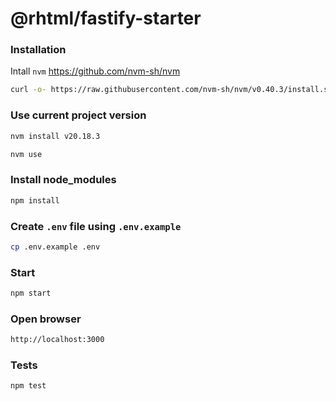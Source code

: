 # @rhtml/fastify-starter

### Installation

Intall `nvm` https://github.com/nvm-sh/nvm

```bash
curl -o- https://raw.githubusercontent.com/nvm-sh/nvm/v0.40.3/install.sh | bash
```

### Use current project version

```bash
nvm install v20.18.3
```

```bash
nvm use
```

### Install node_modules

```bash
npm install
```

### Create `.env` file using `.env.example`

```bash
cp .env.example .env
```

### Start

```bash
npm start
```

### Open browser

```bash
http://localhost:3000
```

### Tests

```bash
npm test
```
